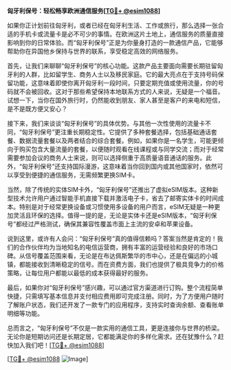 **匈牙利保号：轻松畅享欧洲通信服务[[TG💪+ @esim1088](https://t.me/s/esim1088)]**

如果你正计划前往匈牙利，或者已经在匈牙利生活、工作或旅行，那么选择一张合适的手机卡或流量卡是必不可少的事情。在欧洲这片土地上，通信服务的质量直接影响到你的日常体验。而“匈牙利保号”正是为你量身打造的一款通信产品，它能够帮助你在异国他乡保持与世界的联系，享受稳定高效的网络服务。

首先，让我们来聊聊“匈牙利保号”的核心功能。这款产品主要面向需要长期驻留匈牙利的人群，比如留学生、商务人士以及移民家庭。它的最大亮点在于支持号码保留功能，这意味着即使你离开匈牙利一段时间，只要定期充值或使用流量，你的号码就不会被回收。这对于那些希望保持本地联系方式的人来说，无疑是一个福音。试想一下，当你在国外旅行时，仍然能收到朋友、家人甚至是客户的来电和短信，是不是既方便又安心？

接下来，我们来谈谈“匈牙利保号”的具体优势。与其他一次性使用的流量卡不同，“匈牙利保号”更注重长期稳定性。它提供了多种套餐选择，包括基础通话套餐、数据流量套餐以及两者结合的综合套餐。例如，如果你是一名学生，可能更倾向于购买包含大量流量的套餐，以便随时观看在线课程或与同学交流；而对于经常需要参加会议的商务人士来说，则可以选择侧重于高质量语音通话的服务。此外，“匈牙利保号”还支持国际漫游，这意味着当你回到国内或其他国家时，依然可以享受到便捷的通信服务，无需频繁更换SIM卡。

当然，除了传统的实体SIM卡外，“匈牙利保号”还推出了虚拟eSIM版本。这种新型技术允许用户通过智能手机直接下载并激活电子卡，省去了邮寄实体卡的时间成本。特别是对于经常更换设备或习惯使用多设备的用户而言，eSIM无疑是一种更加灵活且环保的选择。值得一提的是，无论是实体卡还是eSIM版本，“匈牙利保号”都经过严格测试，确保其兼容性覆盖市面上主流的安卓和苹果设备。

说到这里，或许有人会问：“匈牙利保号”真的值得信赖吗？答案当然是肯定的！我们的合作伙伴均为当地知名的电信运营商，拥有丰富的运营经验和良好的市场口碑。从信号覆盖范围来看，无论是在布达佩斯繁华的市中心，还是在偏远的小城镇，都能接收到清晰稳定的信号。而在资费方面，我们也提供了极具竞争力的价格策略，让每位用户都能以最低的成本获得最好的服务。

最后，如果你对“匈牙利保号”感兴趣，可以通过官方渠道进行订购。整个流程简单快捷，只需填写基本信息并支付相应费用即可完成注册。同时，为了方便用户随时了解账户状态，我们还开发了一款专门的应用程序，支持实时查询余额、查看账单明细等功能。

总而言之，“匈牙利保号”不仅是一款实用的通信工具，更是连接你与世界的桥梁。无论你是短期访问还是长期定居，它都能满足你的多样化需求。还在犹豫什么？赶快加入我们吧！[[TG💪+ @esim1088](https://t.me/s/esim1088)]

[[TG💪+ @esim1088](https://t.me/s/esim1088) ![Image](https://i.postimg.cc/4NQfJmqS/Snipaste-2025-05-13-00-14-12.png)]